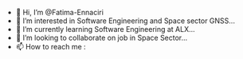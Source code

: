 - 👋 Hi, I’m @Fatima-Ennaciri
- 👀 I’m interested in Software Engineering and Space sector GNSS...
- 🌱 I’m currently learning Software Engineering at ALX...
- 💞️ I’m looking to collaborate on job in Space Sector...
- 📫 How to reach me : 

<!---
Fatima-Ennaciri/Fatima-Ennaciri is a ✨ special ✨ repository because its `README.md` (this file) appears on your GitHub profile.
You can click the Preview link to take a look at your changes.
--->
